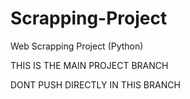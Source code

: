 # Scrapping-Project
Web Scrapping Project (Python)

THIS IS THE MAIN PROJECT BRANCH 

DONT PUSH DIRECTLY IN THIS BRANCH

